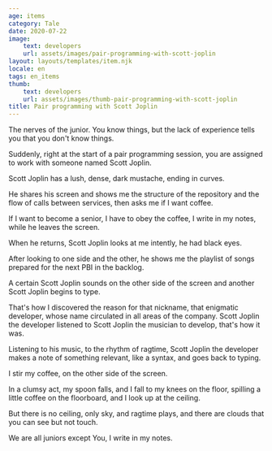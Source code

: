 ```yaml
---
age: items
category: Tale
date: 2020-07-22
image:
    text: developers
    url: assets/images/pair-programming-with-scott-joplin
layout: layouts/templates/item.njk
locale: en
tags: en_items
thumb:
    text: developers
    url: assets/images/thumb-pair-programming-with-scott-joplin
title: Pair programming with Scott Joplin
---
```


The nerves of the junior. You know things, but the lack of experience tells you that you don't know things.

Suddenly, right at the start of a pair programming session, you are assigned to work with someone named Scott Joplin.

Scott Joplin has a lush, dense, dark mustache, ending in curves.

He shares his screen and shows me the structure of the repository and the flow of calls between services, then asks me if I want coffee.

If I want to become a senior, I have to obey the coffee, I write in my notes, while he leaves the screen.

When he returns, Scott Joplin looks at me intently, he had black eyes.

After looking to one side and the other, he shows me the playlist of songs prepared for the next PBI in the backlog.

A certain Scott Joplin sounds on the other side of the screen and another Scott Joplin begins to type.

That's how I discovered the reason for that nickname, that enigmatic developer, whose name circulated in all areas of the company. Scott Joplin the developer listened to Scott Joplin the musician to develop, that's how it was.

Listening to his music, to the rhythm of ragtime, Scott Joplin the developer makes a note of something relevant, like a syntax, and goes back to typing.

I stir my coffee, on the other side of the screen.

In a clumsy act, my spoon falls, and I fall to my knees on the floor, spilling a little coffee on the floorboard, and I look up at the ceiling.

But there is no ceiling, only sky, and ragtime plays, and there are clouds that you can see but not touch.

We are all juniors except You, I write in my notes.

